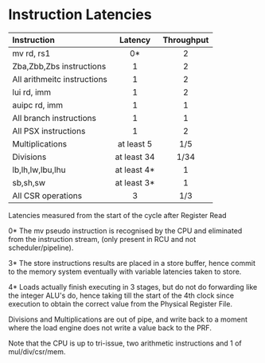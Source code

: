# Instruction Latencies

| Instruction | Latency | Throughput |
|:---|:----:|:----:|
| mv rd, rs1 | 0* | 2 |
| Zba,Zbb,Zbs instructions | 1 | 2 |
| All arithmeitc instructions | 1 | 2 |
| lui rd, imm | 1 | 2 |
| auipc rd, imm | 1 | 1 |
| All branch instructions | 1 | 1 |
| All PSX instructions | 1 | 2 |
| Multiplications | at least 5 | 1/5 |
| Divisions | at least 34 | 1/34 |
| lb,lh,lw,lbu,lhu | at least 4* | 1 |
| sb,sh,sw | at least 3* | 1 |
| All CSR operations | 3 | 1/3 |

Latencies measured from the start of the cycle after Register Read

0* The mv pseudo instruction is recognised by the CPU and eliminated from the instruction stream, (only present in RCU and not scheduler/pipeline).

3* The store instructions results are placed in a store buffer, hence commit to the memory system eventually with variable latencies taken to store.

4* Loads actually finish executing in 3 stages, but do not do forwarding like the integer ALU's do, hence taking till the start of the 4th clock since execution to obtain the correct value from the Physical Register File.

Divisions and Multiplications are out of pipe, and write back to a moment where the load engine does not write a value back to the PRF.

Note that the CPU is up to tri-issue, two arithmetic instructions and 1 of mul/div/csr/mem.
